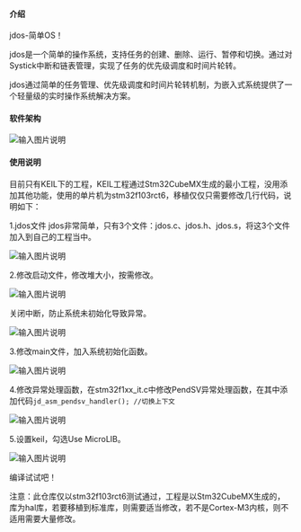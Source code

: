 
#### 介绍
jdos-简单OS！

jdos是一个简单的操作系统，支持任务的创建、删除、运行、暂停和切换。通过对Systick中断和链表管理，实现了任务的优先级调度和时间片轮转。

jdos通过简单的任务管理、优先级调度和时间片轮转机制，为嵌入式系统提供了一个轻量级的实时操作系统解决方案。

#### 软件架构

![输入图片说明](https://foruda.gitee.com/images/1726026645705536659/dbdd12c6_8205780.png "9ce12694a0930e38b169a15c6dec2b8.png")


#### 使用说明
目前只有KEIL下的工程，KEIL工程通过Stm32CubeMX生成的最小工程，没用添加其他功能，使用的单片机为stm32f103rct6，移植仅仅只需要修改几行代码，说明如下：

1.jdos文件
jdos非常简单，只有3个文件：jdos.c、jdos.h、jdos.s，将这3个文件加入到自己的工程当中。

![输入图片说明](https://foruda.gitee.com/images/1726031536940488956/2dcfcdb6_8205780.png "在这里输入图片标题")

2.修改启动文件，修改堆大小，按需修改。

![输入图片说明](https://foruda.gitee.com/images/1726031626855695340/b5ed2fbc_8205780.png "1074457ee661164b272144a1de152e3.png")

关闭中断，防止系统未初始化导致异常。

![输入图片说明](https://foruda.gitee.com/images/1726031729329982080/48d2ee8d_8205780.png "8efeaff06365f8a0ab9a3cc0bf4c948.png")

3.修改main文件，加入系统初始化函数。

![输入图片说明](https://foruda.gitee.com/images/1726031780589223911/564e10b4_8205780.png "cd3938d782d761bcab55d0108aa0698.png")

4.修改异常处理函数，在stm32f1xx_it.c中修改PendSV异常处理函数，在其中添加代码`jd_asm_pendsv_handler(); //切换上下文`

![输入图片说明](https://foruda.gitee.com/images/1726032055320490792/47010d47_8205780.png "58876165b1d34bb4f58c9cab86a6a2a.png")

5.设置keil，勾选Use MicroLIB。

![输入图片说明](https://foruda.gitee.com/images/1726032143415200813/37cf47df_8205780.png "85b4cd65a085f282b47238f949ab7dc.png")

编译试试吧！

注意：此仓库仅以stm32f103rct6测试通过，工程是以Stm32CubeMX生成的，库为hal库，若要移植到标准库，则需要适当修改，若不是Cortex-M3内核，则不适用需要大量修改。

